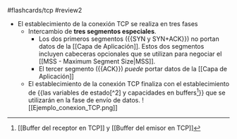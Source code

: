 #flashcards/tcp 
#review2 

- El establecimiento de la conexión TCP se realiza en tres fases
	- Intercambio de **tres segmentos especiales**.
		- Los dos primeros segmentos ({{SYN y SYN+ACK}}) no portan datos de la [[Capa de Aplicación]]. Estos dos segmentos incluyen cabeceras opcionales que se utilizan para negociar el [[MSS - Maximum Segment Size|MSS]].
		- El tercer segmento ({{ACK}}) _puede_ portar datos de la [[Capa de Aplicación]]
	- El establecimiento de la conexión TCP finaliza con el establecimiento de {{las variables de estado[^2] y capacidades en buffers[^1]}} que se utilizarán en la fase de envío de datos.
![[Ejemplo_conexion_TCP.png]]

[^1]: [[Buffer del receptor en TCP]] y [[Buffer del emisor en TCP]] 